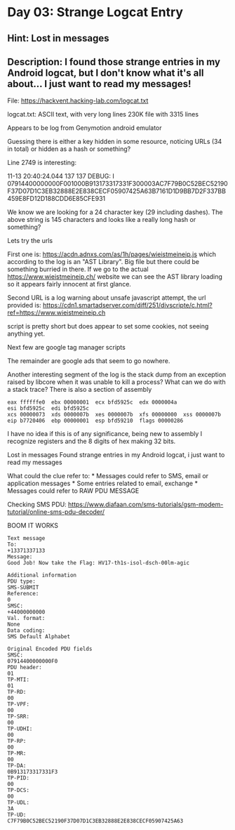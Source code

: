 # Day 03: Strange Logcat Entry

## Hint: Lost in messages
## Description: I found those strange entries in my Android logcat, but I don't know what it's all about... I just want to read my messages!

File: https://hackvent.hacking-lab.com/logcat.txt

logcat.txt: ASCII text, with very long lines
230K file with 3315 lines

Appears to be log from Genymotion android emulator

Guessing there is either a key hidden in some resource, noticing URLs (34 in total) or hidden as a hash or something?

Line 2749 is interesting:

11-13 20:40:24.044	137	  137  DEBUG: I 07914400000000F001000B913173317331F300003AC7F79B0C52BEC52190F37D07D1C3EB32888E2E838CECF05907425A63B7161D1D9BB7D2F337BB459E8FD12D188CDD6E85CFE931

We know we are looking for a 24 character key (29 including dashes). The above string is 145 characters and looks like a really long hash or something?

Lets try the urls

First one is: https://acdn.adnxs.com/as/1h/pages/wieistmeineip.js which according to the log is an "AST Library". Big file but there could be something burried in there. If we go to the actual https://www.wieistmeineip.ch/ website we can see the AST library loading so it appears fairly innocent at first glance.

Second URL is a log warning about unsafe javascript attempt, the url provided is: https://cdn1.smartadserver.com/diff/251/divscripte/c.html?ref=https://www.wieistmeineip.ch

script is pretty short but does appear to set some cookies, not seeing anything yet.

Next few are google tag manager scripts

The remainder are google ads that seem to go nowhere.

Another interesting segment of the log is the stack dump from an exception raised by libcore when it was unable to kill a process? What can we do with a stack trace? There is also a section of assembly

```assembly
eax ffffffe0  ebx 00000001  ecx bfd5925c  edx 0000004a
esi bfd5925c  edi bfd5925c
xcs 00000073  xds 0000007b  xes 0000007b  xfs 00000000  xss 0000007b
eip b7720406  ebp 00000001  esp bfd59210  flags 00000286
```

I have no idea if this is of any significance, being new to assembly I recognize registers and the 8 digits of hex making 32 bits.

Lost in messages
Found strange entries in my Android logcat, i just want to read my messages

What could the clue refer to:
	* Messages could refer to SMS, email or application messages
	* Some entries related to email, exchange
	* Messages could refer to RAW PDU MESSAGE

Checking SMS PDU: https://www.diafaan.com/sms-tutorials/gsm-modem-tutorial/online-sms-pdu-decoder/


BOOM IT WORKS


```
Text message
To:	
+13371337133
Message:	
Good Job! Now take the Flag: HV17-th1s-isol-dsch-00lm-agic
 
Additional information
PDU type:	
SMS-SUBMIT
Reference:	
0
SMSC:	
+44000000000
Val. format:	
None
Data coding:	
SMS Default Alphabet
 
Original Encoded PDU fields
SMSC:	
07914400000000F0
PDU header:	
01
TP-MTI:	
01
TP-RD:	
00
TP-VPF:	
00
TP-SRR:	
00
TP-UDHI:	
00
TP-RP:	
00
TP-MR:	
00
TP-DA:	
0B913173317331F3
TP-PID:	
00
TP-DCS:	
00
TP-UDL:	
3A
TP-UD:	
C7F79B0C52BEC52190F37D07D1C3EB32888E2E838CECF05907425A63
```

